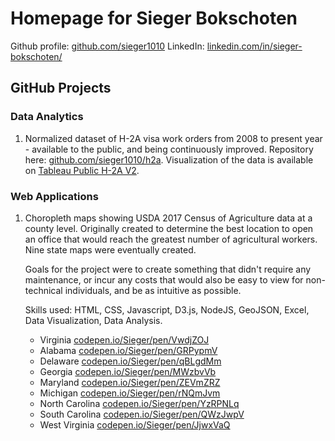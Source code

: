 # Homepage for Sieger Bokschoten
Github profile: [github.com/sieger1010](https://github.com/sieger1010/) 
LinkedIn: [linkedin.com/in/sieger-bokschoten/](https://www.linkedin.com/in/sieger-bokschoten/)

## GitHub Projects
### Data Analytics
1. Normalized dataset of H-2A visa work orders from 2008 to present year - available to the public, and being continuously improved. Repository here: [github.com/sieger1010/h2a](https://github.com/sieger1010/h2a/). Visualization of the data is available on [Tableau Public H-2A V2](https://public.tableau.com/app/profile/sieger.bokschoten/viz/H-2ALaborDataV2/WorkerTypes).


### Web Applications
1. Choropleth maps showing USDA 2017 Census of Agriculture data at a county level. Originally created to determine the best location to open an office that would reach the greatest number of agricultural workers. Nine state maps were eventually created.

     Goals for the project were to create something that didn't require any maintenance, or incur any costs that would also be easy to view for non-technical individuals, and be as intuitive as possible.

    Skills used: HTML, CSS, Javascript, D3.js, NodeJS, GeoJSON, Excel, Data Visualization, Data Analysis.
    * Virginia [codepen.io/Sieger/pen/VwdjZOJ](https://codepen.io/Sieger/full/VwdjZOJ)
    * Alabama [codepen.io/Sieger/pen/GRPypmV](https://codepen.io/Sieger/full/GRPypmV)
    * Delaware [codepen.io/Sieger/pen/qBLgdMm](https://codepen.io/Sieger/full/qBLgdMm)
    * Georgia [codepen.io/Sieger/pen/MWzbvVb](https://codepen.io/Sieger/full/MWzbvVb)
    * Maryland [codepen.io/Sieger/pen/ZEVmZRZ](https://codepen.io/Sieger/full/ZEVmZRZ)
    * Michigan [codepen.io/Sieger/pen/rNQmJvm](https://codepen.io/Sieger/full/rNQmJvm)
    * North Carolina [codepen.io/Sieger/pen/YzRPNLq](https://codepen.io/Sieger/full/YzRPNLq)
    * South Carolina [codepen.io/Sieger/pen/QWzJwpV](https://codepen.io/Sieger/full/QWzJwpV)
    * West Virginia [codepen.io/Sieger/pen/JjwxVaQ](https://codepen.io/Sieger/full/JjwxVaQ)